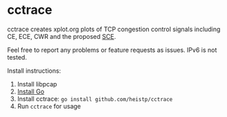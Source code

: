 # cctrace

cctrace creates xplot.org plots of TCP congestion control signals including
CE, ECE, CWR and the proposed [SCE](https://github.com/dtaht/bufferbloat-rfcs/blob/master/sce/ELR%20Proposal%201%20(SCE).txt).

Feel free to report any problems or feature requests as issues. IPv6 is not
tested.

Install instructions:

1. Install libpcap
2. [Install Go](https://golang.org/dl/)
3. Install cctrace: `go install github.com/heistp/cctrace`
4. Run `cctrace` for usage
